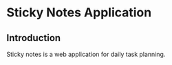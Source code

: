 # Sticky Notes Application

## Introduction

Sticky notes is a web application for daily task planning.